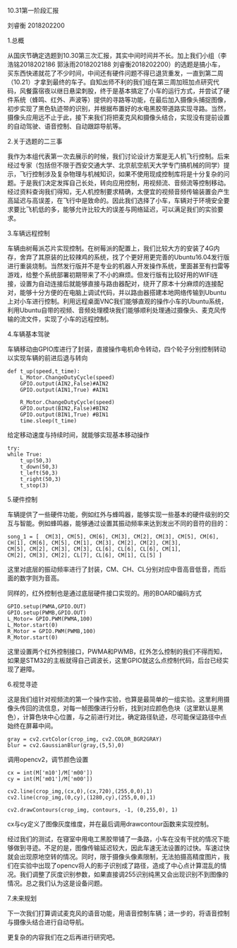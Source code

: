 10.31第一阶段汇报

刘睿衡 2018202200

1.总概

从国庆节确定选题到10.30第三次汇报，其实中间时间并不长。加上我们小组（李浩铭2018202186 郭泳雨2018202188 刘睿衡2018202200）的选题是搞小车，买东西快递就花了不少时间，中间还有硬件问题不得已退货重发，一直到第二周（10.21）才拿到最终的车子。自知出师不利的我们组在第三周加班加点研究代码，风餐露宿夜以继日悬梁刺股，终于是基本搞定了小车的运行方式，并尝试了硬件系统（蜂鸣、红外、声波等）提供的寻路等功能，在最后加入摄像头捕捉图像，初步实现了黑色轨迹带的识别，并根据布置好的水电黑胶带道路实现寻路。当然，摄像头应用远不止于此，接下来我们将把麦克风和摄像头结合，实现没有提前设置的自动驾驶、语音控制、自动跟踪导航等。

2.关于选题的二三事

我作为本组代表第一次去展示的时候，我们讨论设计方案是无人机飞行控制。后来经过专家（包括但不限于西安交通大学、北京航空航天大学专门搞机械的同学）提示，飞行控制涉及复杂物理与机械知识，如果不使用现成控制库将是十分复杂的问题。于是我们决定发挥自己长处，转向应用控制，用视频流、音频流等控制移动。经过资料查询我们得知，无人机控制要求精确，太便宜的视频音频传输装置会产生高延迟与高误差，在飞行中是致命的。因此我们选择了小车，车辆对于环境安全要求要比飞机低的多，能够允许比较大的误差与网络延迟，可以满足我们的实验要求。

3.车辆远程控制

车辆由树莓派芯片实现控制。在树莓派的配置上，我们比较大方的安装了4G内存，舍弃了其原装的比较辣鸡的系统，找了个更好用更完善的Ubuntu16.04发行版进行重装烧制。当然发行版并不是专业的机器人开发操作系统，里面甚至有扫雷等游戏，给整个系统部署初期带来了不小的麻烦。但发行版有比较好用的WIFI连接，设置为自动连接后就能够直接与路由器配对，绕开了原本十分麻烦的连接配对，能够十分方便的在电脑上调试代码，并以路由器搭建本地网络传输到Ubuntu上对小车进行控制。利用远程桌面VNC我们能够直观的操作小车的Ubuntu系统，利用Ubuntu自带的视频、音频处理模块我们能够顺利处理通过摄像头、麦克风传输的流文件，实现了小车的远程控制。

4.车辆基本驾驶

车辆移动由GPIO库进行了封装，直接操作电机命令转动，四个轮子分别控制转动以实现车辆的前进后退与转向

    def t_up(speed,t_time):
        L_Motor.ChangeDutyCycle(speed)
        GPIO.output(AIN2,False)#AIN2
        GPIO.output(AIN1,True) #AIN1

        R_Motor.ChangeDutyCycle(speed)
        GPIO.output(BIN2,False)#BIN2
        GPIO.output(BIN1,True) #BIN1
        time.sleep(t_time)
给定移动速度与持续时间，就能够实现基本移动操作

    try:
    while True:
        t_up(50,3)
        t_down(50,3)
        t_left(50,3)
        t_right(50,3)
        t_stop(3)


5.硬件控制

车辆提供了一些硬件功能，例如红外与蜂鸣器，能够实现一些基本的硬件级别的交互与智能。例如蜂鸣器，能够通过设置其振动频率来达到发出不同的音符的目的：

    song_1 = [	CM[3], CM[5], CM[6], CM[3], CM[2], CM[3], CM[5], CM[6],			
    CH[1], CM[6], CM[5], CM[1], CM[3], CM[2], CM[2], CM[3], 
	CM[5], CM[2], CM[3], CM[3], CL[6], CL[6], CL[6], CM[1],
	CM[2], CM[3], CM[2], CL[7], CL[6], CM[1], CL[5]	]

这里对底层的振动频率进行了封装，CM、CH、CL分别对应中音高音低音，而后面的数字则为音高。

同样的，红外控制也是通过底层硬件接口实现的。用的BOARD编码方式
    
    GPIO.setup(PWMA,GPIO.OUT)
    GPIO.setup(PWMB,GPIO.OUT)
    L_Motor= GPIO.PWM(PWMA,100)
    L_Motor.start(0)
    R_Motor = GPIO.PWM(PWMB,100)
    R_Motor.start(0)
这里设置两个红外控制接口，PWMA和PWMB，红外怎么控制的我们不得而知，如果是STM32的主板就得自己调波长，这里GPIO就这么点控制代码，后台已经实现了避障。

6.视觉寻迹

这是我们组针对视频流的第一个操作实验，也算是最简单的一组实验。这里利用摄像头传回的流信息，对每一帧图像进行分析，找到对应颜色色块（这里默认是黑色），计算色块中心位置，与之前进行对比，确定路径轨迹，尽可能保证路径中点始终在屏幕中间。

    gray = cv2.cvtColor(crop_img, cv2.COLOR_BGR2GRAY)
    blur = cv2.GaussianBlur(gray,(5,5),0)
调用opencv2，调节颜色设置

    cx = int(M['m10']/M['m00'])
    cy = int(M['m01']/M['m00'])
        
    cv2.line(crop_img,(cx,0),(cx,720),(255,0,0),1)
    cv2.line(crop_img,(0,cy),(1280,cy),(255,0,0),1)
        
    cv2.drawContours(crop_img, contours, -1, (0,255,0), 1)
cx与cy定义了图像灰度维度，并在最后调用drawcontour函数来实现控制。

经过我们的测试，在寝室中用电工黑胶带铺了一条路，小车在没有干扰的情况下能够做到寻迹。不足的是，图像传输延迟较大，因此车速无法设置的过快。车速过快就会出现原地空转的情况。同时，限于摄像头像素限制，无法拍摄高精度图片，我们在实验中出现了opencv将人的影子识别成了路径，造成了中心点计算混乱的情况。我们调整了灰度识别参数，如果直接调255识别纯黑又会出现识别不到图像的情况。总之我们认为这是设备问题。

7.未来规划

下一次我们打算调试麦克风的语音功能，用语音控制车辆；进一步的，将语音控制与摄像头结合进行自动导航。

更复杂的内容我们在之后再进行研究吧。